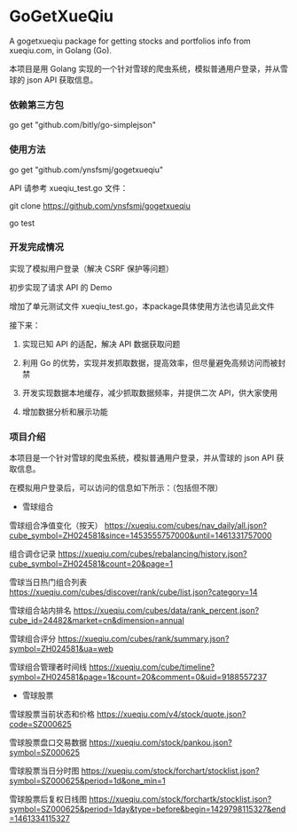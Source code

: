 # GoGetXueQiu

A gogetxueqiu package for getting stocks and portfolios info from xueqiu.com, in Golang (Go).

本项目是用 Golang 实现的一个针对雪球的爬虫系统，模拟普通用户登录，并从雪球的 json API 获取信息。

### 依赖第三方包

go get "github.com/bitly/go-simplejson"

### 使用方法

go get "github.com/ynsfsmj/gogetxueqiu"

API 请参考 xueqiu_test.go 文件：

git clone https://github.com/ynsfsmj/gogetxueqiu

go test

### 开发完成情况

实现了模拟用户登录（解决 CSRF 保护等问题）

初步实现了请求 API 的 Demo

增加了单元测试文件 xueqiu_test.go，本package具体使用方法也请见此文件

接下来：

1. 实现已知 API 的适配，解决 API 数据获取问题

2. 利用 Go 的优势，实现并发抓取数据，提高效率，但尽量避免高频访问而被封禁

3. 开发实现数据本地缓存，减少抓取数据频率，并提供二次 API，供大家使用

4. 增加数据分析和展示功能

### 项目介绍

本项目是一个针对雪球的爬虫系统，模拟普通用户登录，并从雪球的 json API 获取信息。

在模拟用户登录后，可以访问的信息如下所示：（包括但不限）

* 雪球组合

雪球组合净值变化（按天）
https://xueqiu.com/cubes/nav_daily/all.json?cube_symbol=ZH024581&since=1453555757000&until=1461331757000

组合调仓记录
https://xueqiu.com/cubes/rebalancing/history.json?cube_symbol=ZH024581&count=20&page=1

雪球当日热门组合列表
https://xueqiu.com/cubes/discover/rank/cube/list.json?category=14

雪球组合站内排名
https://xueqiu.com/cubes/data/rank_percent.json?cube_id=24482&market=cn&dimension=annual

雪球组合评分
https://xueqiu.com/cubes/rank/summary.json?symbol=ZH024581&ua=web

雪球组合管理者时间线
https://xueqiu.com/cube/timeline?symbol=ZH024581&page=1&count=20&comment=0&uid=9188557237

* 雪球股票

雪球股票当前状态和价格
https://xueqiu.com/v4/stock/quote.json?code=SZ000625

雪球股票盘口交易数据
https://xueqiu.com/stock/pankou.json?symbol=SZ000625

雪球股票当日分时图
https://xueqiu.com/stock/forchart/stocklist.json?symbol=SZ000625&period=1d&one_min=1

雪球股票后复权日线图
https://xueqiu.com/stock/forchartk/stocklist.json?symbol=SZ000625&period=1day&type=before&begin=1429798115327&end=1461334115327

